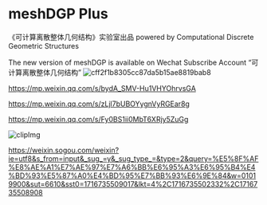 # meshDGP Plus
《可计算离散整体几何结构》实验室出品 powered by Computational Discrete Geometric Structures

The new version of meshDGP is available on Wechat Subscribe Account “可计算离散整体几何结构”
![cff2f1b8305cc87da5b15ae8819bab8](https://github.com/meshdgp/meshDGP-Plus/assets/12958901/878e0aeb-9677-4133-b06f-de04ec88af71)


https://mp.weixin.qq.com/s/bydA_SMV-Hu1VHYOhrvsGA

https://mp.weixin.qq.com/s/zLjl7bUBOYygnVyRGEar8g

https://mp.weixin.qq.com/s/Fy0BS1ii0MbT6XRjy5ZuGg


![clipImg](https://github.com/meshdgp/meshDGP-Plus/assets/12958901/ada81164-526b-4bb6-b853-d18465264dc2)

https://weixin.sogou.com/weixin?ie=utf8&s_from=input&_sug_=y&_sug_type_=&type=2&query=%E5%8F%AF%E8%AE%A1%E7%AE%97%E7%A6%BB%E6%95%A3%E6%95%B4%E4%BD%93%E5%87%A0%E4%BD%95%E7%BB%93%E6%9E%84&w=01019900&sut=6610&sst0=1716735509017&lkt=4%2C1716735502332%2C1716735508908
